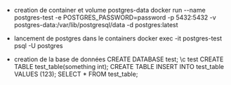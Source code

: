                
- creation de container et volume postgres-data
  docker run --name postgres-test -e POSTGRES_PASSWORD=password -p 5432:5432 -v postgres-data:/var/lib/postgresql/data -d postgres:latest

- lancement de postgres dans le containers
  docker exec -it postgres-test psql -U postgres

- creation de la base de données
  CREATE DATABASE test;
  \c test
  CREATE TABLE test_table(something int);
  CREATE TABLE
  INSERT INTO test_table VALUES (123);
  SELECT * FROM test_table;


